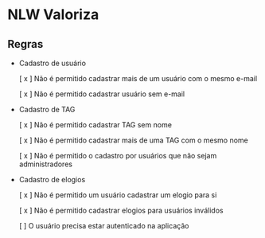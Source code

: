 # NLW Valoriza


## Regras

- Cadastro de usuário
  
  [ x ] Não é permitido cadastrar mais de um usuário com o mesmo e-mail
  
  [ x ] Não é permitido cadastrar usuário sem e-mail


- Cadastro de TAG

  [ x ] Não é permitido cadastrar TAG sem nome

  [ x ] Não é permitido cadastrar mais de uma TAG com o mesmo nome

  [ x ] Não é permitido o cadastro por usuários que não sejam administradores


- Cadastro de elogios

  [ x ] Não é permitido um usuário cadastrar um elogio para si

  [ x ] Não é permitido cadastrar elogios para usuários inválidos

  [ ] O usuário precisa estar autenticado na aplicação